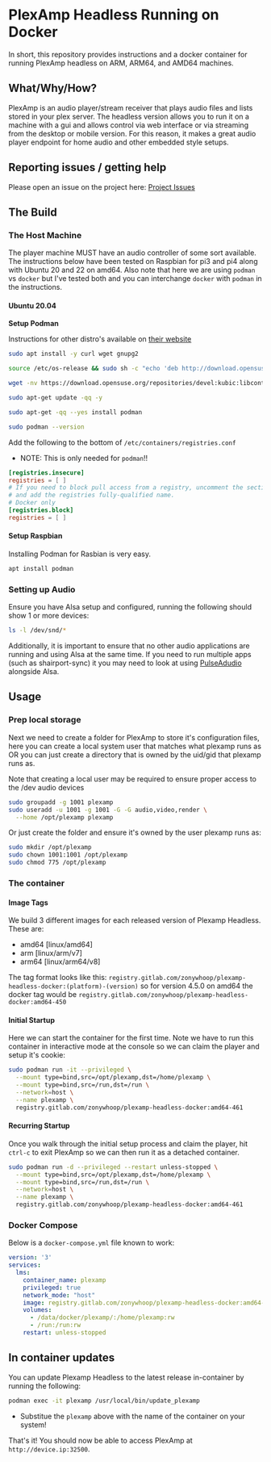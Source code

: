 # PlexAmp Headless Running on Docker
In short, this repository provides instructions and a docker container for running PlexAmp headless on ARM, ARM64, and AMD64 machines.

## What/Why/How?
PlexAmp is an audio player/stream receiver that plays audio files and lists stored in your plex server.  The headless version allows you to run it on a machine with a gui and allows control via web interface or via streaming from the desktop or mobile version. For this reason, it makes a great audio player endpoint for home audio and other embedded style setups.

## Reporting issues / getting help
Please open an issue on the project here: [Project Issues](https://gitlab.com/zonywhoop/plexamp-headless-docker/-/issues)

## The Build
### The Host Machine
The player machine MUST have an audio controller of some sort available. The instructions below have been tested on Raspbian for pi3 and pi4 along with Ubuntu 20 and 22 on amd64. Also note that here we are using `podman` vs `docker` but I've tested both and you can interchange `docker` with `podman` in the instructions.

#### Ubuntu 20.04
**Setup Podman**

Instructions for other distro's available on [their website](https://podman.io/getting-started/installation)

```BASH
sudo apt install -y curl wget gnupg2

source /etc/os-release && sudo sh -c "echo 'deb http://download.opensuse.org/repositories/devel:/kubic:/libcontainers:/stable/xUbuntu_${VERSION_ID}/ /' > sudo tee /etc/apt/sources.list.d/devel:kubic:libcontainers:stable.list"

wget -nv https://download.opensuse.org/repositories/devel:kubic:libcontainers:stable/xUbuntu_${VERSION_ID}/Release.key -O- | sudo apt-key add -

sudo apt-get update -qq -y

sudo apt-get -qq --yes install podman

sudo podman --version
```
Add the following to the bottom of `/etc/containers/registries.conf` 
* NOTE: This is only needed for `podman`!!
```TOML
[registries.insecure]
registries = [ ]
# If you need to block pull access from a registry, uncomment the section below
# and add the registries fully-qualified name.
# Docker only
[registries.block]
registries = [ ]
```

#### Setup Raspbian
Installing Podman for Rasbian is very easy.
```BASH
apt install podman
```

### Setting up Audio
Ensure you have Alsa setup and configured, running the following should show 1 or more devices:
```BASH
ls -l /dev/snd/*
```

Additionally, it is important to ensure that no other audio applications are running and using Alsa at the same time. If you need to run multiple apps (such as shairport-sync) it you may need to look at using [PulseAdudio](Docs/Pulseaudio.md) alongside Alsa.


## Usage
### Prep local storage
Next we need to create a folder for PlexAmp to store it's configuration files, here you can create a local system user that matches what plexamp runs as OR you can just create a directory that is owned by the uid/gid that plexamp runs as.

Note that creating a local user may be required to ensure proper access to the /dev audio devices
```BASH
sudo groupadd -g 1001 plexamp
sudo useradd -u 1001 -g 1001 -G -G audio,video,render \
  --home /opt/plexamp plexamp
```


Or just create the folder and ensure it's owned by the user plexamp runs as:
```BASH
sudo mkdir /opt/plexamp
sudo chown 1001:1001 /opt/plexamp
sudo chmod 775 /opt/plexamp
```

### The container
#### Image Tags
We build 3 different images for each released version of Plexamp Headless.  These are:
* amd64 [linux/amd64]
* arm [linux/arm/v7]
* arm64 [linux/arm64/v8] 

The tag format looks like this:
`registry.gitlab.com/zonywhoop/plexamp-headless-docker:(platform)-(version)` so for version 4.5.0 on amd64 the docker tag would be `registry.gitlab.com/zonywhoop/plexamp-headless-docker:amd64-450`

#### Initial Startup
Here we can start the container for the first time. Note we have to run this container in interactive mode at the console so we can claim the player and setup it's cookie:

```BASH
sudo podman run -it --privileged \
  --mount type=bind,src=/opt/plexamp,dst=/home/plexamp \
  --mount type=bind,src=/run,dst=/run \
  --network=host \
  --name plexamp \
  registry.gitlab.com/zonywhoop/plexamp-headless-docker:amd64-461
```

#### Recurring Startup
Once you walk through the initial setup process and claim the player, hit `ctrl-c` to exit PlexAmp so we can then run it as a detached container.

```BASH
sudo podman run -d --privileged --restart unless-stopped \
  --mount type=bind,src=/opt/plexamp,dst=/home/plexamp \
  --mount type=bind,src=/run,dst=/run \
  --network=host \
  --name plexamp \
  registry.gitlab.com/zonywhoop/plexamp-headless-docker:amd64-461
```

### Docker Compose
Below is a `docker-compose.yml` file known to work:

```YAML
version: '3'
services:
  lms:
    container_name: plexamp
    privileged: true
    network_mode: "host"
    image: registry.gitlab.com/zonywhoop/plexamp-headless-docker:amd64-461
    volumes:
      - /data/docker/plexamp/:/home/plexamp:rw
      - /run:/run:rw
    restart: unless-stopped
```

## In container updates
You can update Plexamp Headless to the latest release in-container by running the following:
```BASH
podman exec -it plexamp /usr/local/bin/update_plexamp
```
* Substitue the `plexamp` above with the name of the container on your system!


That's it! You should now be able to access PlexAmp at `http://device.ip:32500`. 
